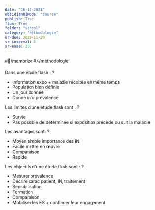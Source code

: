 ```yaml
---
date: "16-11-2021"
obsidianUIMode: "source"
publish: True
flux: True
folder: "school"
category: "Méthodologie"
sr-due: 2021-11-20
sr-interval: 3
sr-ease: 250
---
```

#🎒/memorize 
#⚡/méthodologie

Dans une étude flash :
?
- Information expo + maladie récoltée en même temps
- Population bien définie
- Un jour donnée
- Donne info prévalence

Les limites d'une étude flash sont :
?
- Survie
- Pas possible de déterminée si exposition précède ou suit la maladie

Les avantages sont:
?
- Moyen simple importance des IN
- Facile mettre en œuvre
- Comparaison 
- Rapide

Les objectifs d'une étude flash sont :
?
- Mesurer prévalence
- Décrire carac patient, IN, traitement
- Sensibilisation
- Formation
- Comparaison
- Mobiliser les ES + confirmer leur engagement